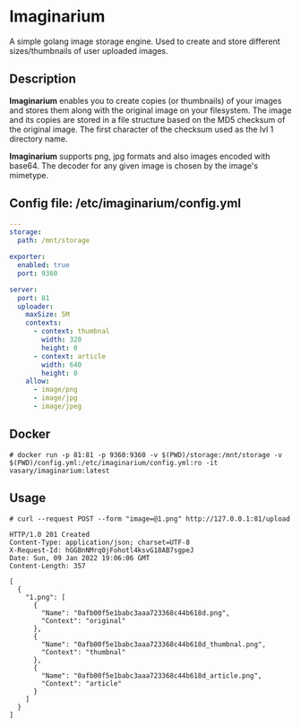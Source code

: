 # Imaginarium
A simple golang image storage engine. Used to create and store different sizes/thumbnails of user uploaded images.

## Description
**Imaginarium** enables you to create copies (or thumbnails) of your images and stores
them along with the original image on your filesystem. The image and its
copies are stored in a file structure based on the MD5 checksum of the original image.
The first character of the checksum used as the lvl 1 directory name.

**Imaginarium** supports png, jpg formats and also images encoded with base64. The decoder for any given image is chosen by the image's mimetype.

## Config file: /etc/imaginarium/config.yml
```yaml
---
storage:
  path: /mnt/storage

exporter:
  enabled: true
  port: 9360

server:
  port: 81
  uploader:
    maxSize: 5M
    contexts:
      - context: thumbnal
        width: 320
        height: 0
      - context: article
        width: 640
        height: 0
    allow:
      - image/png
      - image/jpg
      - image/jpeg

```

## Docker
```shell
# docker run -p 81:81 -p 9360:9360 -v $(PWD)/storage:/mnt/storage -v $(PWD)/config.yml:/etc/imaginarium/config.yml:ro -it vasary/imaginarium:latest 
```

## Usage
```curl
# curl --request POST --form "image=@1.png" http://127.0.0.1:81/upload

HTTP/1.0 201 Created
Content-Type: application/json; charset=UTF-8
X-Request-Id: hGGBnNMrq0jFohotl4ksvG18AB7sgpeJ
Date: Sun, 09 Jan 2022 19:06:06 GMT
Content-Length: 357

[
  {
    "1.png": [
      {
        "Name": "0afb00f5e1babc3aaa723368c44b618d.png",
        "Context": "original"
      },
      {
        "Name": "0afb00f5e1babc3aaa723368c44b618d_thumbnal.png",
        "Context": "thumbnal"
      },
      {
        "Name": "0afb00f5e1babc3aaa723368c44b618d_article.png",
        "Context": "article"
      }
    ]
  }
]